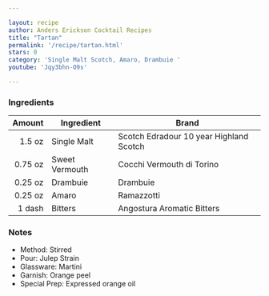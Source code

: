 ```yaml
---

layout: recipe
author: Anders Erickson Cocktail Recipes
title: "Tartan"
permalink: '/recipe/tartan.html'
stars: 0
category: 'Single Malt Scotch, Amaro, Drambuie '
youtube: 'Jqy3bhn-O9s'

---
```


### Ingredients

| Amount  | Ingredient     | Brand                                   |
| ------: | -------------- | --------------------------------------- |
|  1.5 oz | Single Malt    | Scotch Edradour 10 year Highland Scotch |
| 0.75 oz | Sweet Vermouth | Cocchi Vermouth di Torino               |
| 0.25 oz | Drambuie       | Drambuie                                |
| 0.25 oz | Amaro          | Ramazzotti                              |
|  1 dash | Bitters        | Angostura Aromatic Bitters              |

### Notes

- Method: Stirred
- Pour: Julep Strain
- Glassware: Martini
- Garnish: Orange peel
- Special Prep: Expressed orange oil

